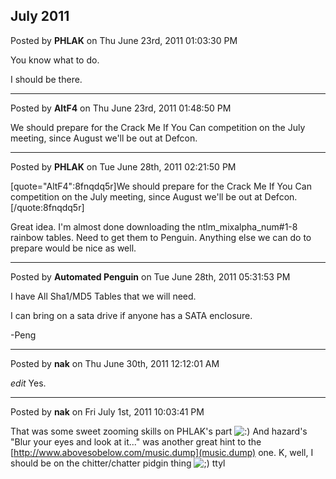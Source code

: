 ## July 2011
Posted by **PHLAK** on Thu June 23rd, 2011 01:03:30 PM

You know what to do.

I should be there.

--------------------------------------------------------------------------------

Posted by **AltF4** on Thu June 23rd, 2011 01:48:50 PM

We should prepare for the Crack Me If You Can competition on the July meeting, since August we'll be out at Defcon.

--------------------------------------------------------------------------------

Posted by **PHLAK** on Tue June 28th, 2011 02:21:50 PM

[quote="AltF4":8fnqdq5r]We should prepare for the Crack Me If You Can competition on the July meeting, since August we'll be out at Defcon.[/quote:8fnqdq5r]

Great idea.  I'm almost done downloading the ntlm_mixalpha_num#1-8 rainbow tables.  Need to get them to Penguin.  Anything else we can do to prepare would be nice as well.

--------------------------------------------------------------------------------

Posted by **Automated Penguin** on Tue June 28th, 2011 05:31:53 PM

I have All Sha1/MD5 Tables that we will need.

I can bring on a sata drive if anyone has a SATA enclosure.

-Peng

--------------------------------------------------------------------------------

Posted by **nak** on Thu June 30th, 2011 12:12:01 AM

*edit*
Yes.

--------------------------------------------------------------------------------

Posted by **nak** on Fri July 1st, 2011 10:03:41 PM

That was some sweet zooming skills on PHLAK's part <!-- s:) --><img src="{SMILIES_PATH}/icon_e_smile.gif" alt=":)" title="Smile" /><!-- s:) -->
And hazard's "Blur your eyes and look at it..." was another great hint to the [http://www.abovesobelow.com/music.dump](music.dump) one.
K, well, I should be on the chitter/chatter pidgin thing <!-- s;) --><img src="{SMILIES_PATH}/icon_e_wink.gif" alt=";)" title="Wink" /><!-- s;) --> ttyl
